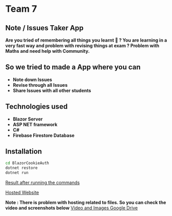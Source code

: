 # Team 7
## Note / Issues Taker App
__Are you tried of remembering all things you learnt 🤔 ?
You are learning in a very fast way and problem with revising things at exam ?
Problem with Maths and need help with Community.__
## So we tried to made a App where you can
- __Note down Issues__
- __Revise through all Issues__
- __Share Issues with all other students__

## Technologies used
- __Blazor Server__
- __ASP NET framework__
- __C#__
- __Firebase Firestore Database__

## Installation

```sh
cd BlazorCookieAuth
dotnet restore
dotnet run
```
[Result after running the commands](https://drive.google.com/file/d/1E4LAnGbww9CoE9_jb33-qcMVg8kVRC2o/view?usp=sharing)

[Hosted Website](http://learningthings.org/)

__Note : There is problem with hosting related to files. So you can check the video and screenshots below__
[Video and Images Google Drive](https://drive.google.com/drive/folders/17jNDkFjPMuiFWp-UspEiabMOG-uR2sx2?usp=sharing)




